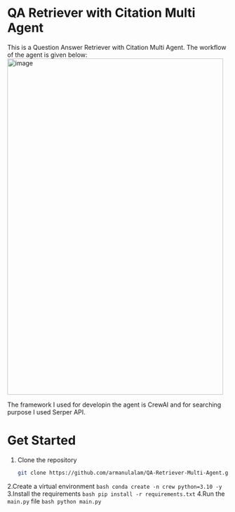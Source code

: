 # QA Retriever with Citation Multi Agent

This is a Question Answer Retriever with Citation Multi Agent. The workflow of the agent is given below:
<img width="492" height="766" alt="image" src="https://github.com/user-attachments/assets/2f0eae62-3e94-4a4a-b9ea-7dba1adb3efb" />


The framework I used for developin the agent is CrewAI and for searching purpose I used Serper API.

# Get Started
1. Clone the repository
    ``` bash
    git clone https://github.com/armanulalam/QA-Retriever-Multi-Agent.git
    ```
2.Create a virtual environment
    ``` bash
    conda create -n crew python=3.10 -y
    ```
3.Install the requirements
    ``` bash
    pip install -r requirements.txt
    ```
4.Run the `main.py` file
    ``` bash
    python main.py
    ```
